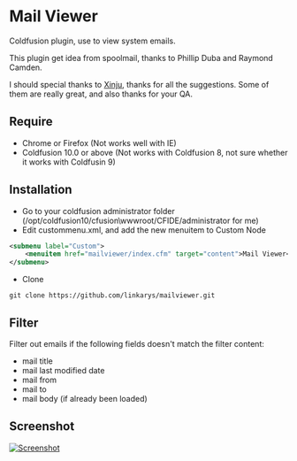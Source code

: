 Mail Viewer
==========

Coldfusion plugin, use to view system emails.

This plugin get idea from spoolmail, thanks to Phillip Duba and Raymond Camden.

I should special thanks to [Xinju](https://github.com/xinju), thanks for all the suggestions. Some of them are really great, and also thanks for your QA.

## Require
- Chrome or Firefox (Not works well with IE)
- Coldfusion 10.0 or above (Not works with Coldfusion 8, not sure whether it works with Coldfusin 9)

## Installation
* Go to your coldfusion administrator folder (/opt/coldfusion10/cfusion\wwwroot/CFIDE/administrator for me)
* Edit custommenu.xml, and add the new menuitem to Custom Node
```xml
<submenu label="Custom">
	<menuitem href="mailviewer/index.cfm" target="content">Mail Viewer</menuitem>
</submenu>
```
* Clone
```git
git clone https://github.com/linkarys/mailviewer.git
```

## Filter
Filter out emails if the following fields doesn't match the filter content:
- mail title
- mail last modified date
- mail from
- mail to
- mail body (if already been loaded)

## Screenshot
[![Screenshot](http://thumbsnap.com/s/rSvQFIUR.png)](http://thumbsnap.com/i/rSvQFIUR.png?0316)
